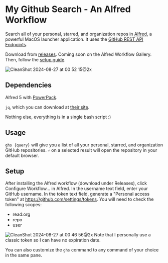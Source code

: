 # My Github Search - An Alfred Workflow
Search all of your personal, starred, and organization repos in [Alfred](https://www.alfredapp.com/), a powerful MacOS launcher application. It uses the [GitHub REST API Endpoints](https://docs.github.com/en/rest/repos?apiVersion=2022-11-28).

Download from [releases](https://github.com/albertcai101/alfred-my-github-search-workflow/releases). Coming soon on the Alfred Workflow Gallery.
Then, follow the [setup guide](#setup).

![CleanShot 2024-08-27 at 00 52 15@2x](https://github.com/user-attachments/assets/fd329881-f042-4b21-b330-dee54d36257f)

## Dependencies
Alfred 5 with [PowerPack](https://www.alfredapp.com/powerpack/).

`jq`, which you can download at [their site](https://jqlang.github.io/jq/download/).

Nothing else, everything is in a single bash script :)

## Usage
`ghs {query}` will give you a list of all your personal, starred, and organization GitHub repositories. `⏎` on a selected result will open the repository in your default browser.

## Setup
After installing the Alfred workflow (download under Releases), click Configure Workflow... in Alfred. In the username text field, enter your GitHub username. 
In the token text field, generate a "Personal access token" at https://github.com/settings/tokens. You will need to check the following scopes:
- read:org
- repo
- user

![CleanShot 2024-08-27 at 00 46 56@2x](https://github.com/user-attachments/assets/f581332d-1ecb-4540-8fa3-0e6a9c02ed5c)
Note that I personally use a classic token so I can have no expiration date.

You can also customize the `ghs` command to any command of your choice in the same pane.
